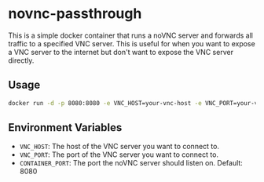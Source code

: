 # novnc-passthrough

This is a simple docker container that runs a noVNC server and forwards all traffic to a specified VNC server. This is useful for when you want to expose a VNC server to the internet but don't want to expose the VNC server directly.

## Usage

```bash
docker run -d -p 8080:8080 -e VNC_HOST=your-vnc-host -e VNC_PORT=your-vnc-port
```

## Environment Variables

- `VNC_HOST`: The host of the VNC server you want to connect to.
- `VNC_PORT`: The port of the VNC server you want to connect to.
- `CONTAINER_PORT`: The port the noVNC server should listen on. Default: 8080
